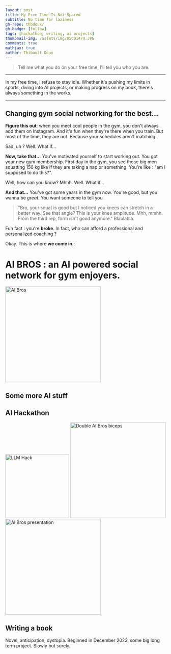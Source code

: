 ```yaml
---
layout: post
title: My Free Time Is Not Spared
subtitle: No time for laziness
gh-repo: thbdoux/
gh-badge: [follow]
tags: [hackathon, writing, ai projects]
thumbnail-img: /assets/img/DSC01474.JPG
comments: true
mathjax: true
author: Thibault Doux
---
```


> Tell me what you do on your free time, I'll tell you who you are. 

---

In my free time, I refuse to stay idle. Whether it's pushing my limits in sports, diving into AI projects, or making progress on my book, there's always something in the works.

---

## Changing gym social networking for the best...

**Figure this out**: when you meet cool people in the gym, you don't always add them on Instagram. And it's fun when they're there when you train. But most of the time, they are not.
Because your schedules aren't matching.

Sad, uh ? Well. What if...

**Now, take that...** 
You've motivated yourself to start working out. You got your new gym membership.
First day in the gym, you see those big men squatting 150 kg like if they are taking a nap or something. 
You're like : "am I supposed to do this?".

Well, how can you know? Mhhh. Well. What if...

**And that...**
You've got some years in the gym now. You're good, but you wanna be *great*. You want someone to tell you 
> "Bro, your squat is good but I noticed you knees can stretch in a better way. See that angle? This is your knee amplitude. Mhh, mmhh. From the third rep, form isn't good anymore." Blablabla.

Fun fact : you're **broke**. In fact, who can afford a professional and personalized coaching ? 

Okay. This is where **we come in** : 

# AI BROS : an AI powered social network for gym enjoyers.

<img src="2024-11-16-personal-projects/assets/img/aibros.png" alt="AI Bros" style="width:300px; height:auto;" class="center">


## Some more AI stuff 


## AI Hackathon

<img src="https://images.lumacdn.com/cdn-cgi/image/format=auto,fit=cover,dpr=2,background=white,quality=75,width=400,height=400/event-covers/qd/76a433f2-9621-4f19-956b-c73a86aa1e9d" alt="LLM Hack" style="width:200px; height:auto;" class="center">

<img src="2024-11-16-personal-projects/assets/img/DSC01356.JPG" alt="Double AI Bros biceps" style="width:300px; height:auto;" class="center">

<img src="2024-11-16-personal-projects/assets/img/DSC01635.JPG" alt="AI Bros presentation" style="width:300px; height:auto;" class="center">


## Writing a book 

Novel, anticipation, dystopia. Beginned in December 2023, some big long term project. Slowly but surely.


